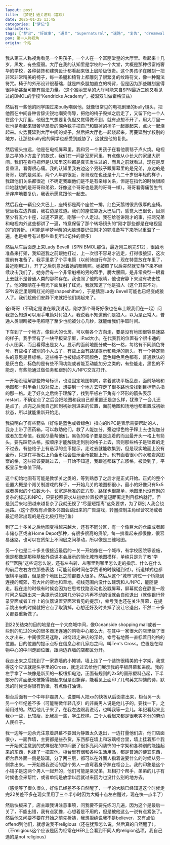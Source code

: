 ```yaml
---
layout: post
title: 【梦记】通关游戏（喜欢）
date: 2025-01-25 13:45
categories: ["梦记"]
characters: 
tags: ["梦记", "好故事", "通关", "Supernatural", "迷路", "复仇", "dreamwalk"]
pov: 第一人称视角
origin: 个站
---
```


我从第三人称视角看见一个男孩子，一个人在一个富丽堂皇的大厅里。看起来十几岁，黑发，有些瘦弱。大厅在我的认知里是学校的一个大堂，大概是那种很富裕奢华的学校，各种装饰和建筑设计都看起来很上层阶级很贵。这个男孩子在雕刻一把非常非常精美的椅子，每一条腿和椅背上都雕刻了很繁复的纹路符文，像一种魔法符咒。椅子的外形设计很基础，就是四条腿加直立的椅背，但是因为那些雕刻显得很神秘甚至可能有魔法力量。（这个富丽堂皇的大厅可能来自SPN最近三刷又看见过的BMOL的学校“Kendricks Academy”，被温双叫做霍格沃兹）

然后有一些他的同学围过来bully嘲讽他，就像很常见的电视剧里的bully镜头，把他围在中间各种言辞尖锐地嘲笑侮辱，把他的椅子毁掉之后走了，又留下他一个人在这个大厅里。他很生气想要复仇但又觉得做不到，就有点想不开了，用大厅里一张也是看起来很奢华昂贵的深色毯子把自己和毁掉的椅子一起裹起来，点火一起烧起来。火势蔓延到大厅中间的桌子，然后把大厅也一起烧起来，再蔓延到学校别的地方，让那些bully他的同学也都受到威胁了，这就是他的复仇。

然后镜头拉远，他是在电视屏幕里，我和另一个男孩子在看他裹毯子点火烧。电视是古早的小方盒子的款式，我们在一间卧室房间里，有点像从小长大的家里大房间。我们在看电视但是认知里这些都是真实发生过的，而且之前就看过，现在是反复重温，看得很心痛。我的认知里我右边这个男孩子跟屏幕里的是兄弟，身边的是哥哥，烧的是弟弟，两个人年龄很近，哥哥现在也还是十几二十岁很年轻的样子，我跟他们关系都很近（不确定我跟他们是不是有亲缘关系，但是在指代的时候很顺口地就想的是哥哥和弟弟，好像这个哥哥也是我的哥哥一样）。哥哥看得痛苦生气牙痒痒地要复仇，我表示愿意跟他一起去。

然后我在一辆公交大巴上，座椅都是两个座位一排，红色天鹅绒很贵很厚的座椅。爸坐我左边靠窗，我右边是过道。我们的座位靠近大巴后门，感觉大巴很长，目测至少有五六十座，过道不算宽，刚够一个人走过。我在给爸讲刚才的事，把两兄弟和电视内外这些都讲了一遍，特意保留了那个转场镜头的“刚才那些都是在电视里的”的转折。（可能是半梦半醒的大脑想要记住刚才的梦准备写下来所以重温了一遍，也是幸亏有过那些重复所以记住的很多）

然后从车后面走上来Lady Bevell（SPN BMOL那位，最近刚三刷完S12），很凶地准备来打架，我知道我之前跟她打过，上一次很不容易才逃走，打得很狼狈，这次提前有准备了。我手里拿了个手电筒（以前骑自行车那个，现在特意放在车里了，最近刚用过），开了之后刻意对着她的眼睛照。她被照了以后突然就安静下来不继续攻击我们了。她身后有一个非常魁梧的男的帮手，膀大腰圆，是非常典型一眼看上去就不是普通人类的那种存在。我也照了他的眼睛，他也安静下来没有攻击性了。他的眼睛在手电光下面反射了红光，我就知道了他是狼人（这个其实不对，SPN设定里眼睛红光的是shapeshifter），于是猜测Lady Bevell可能也已经变成狼人了。我们趁他们安静下来就把他们绑起来了。

爸/哥哥（不确定是谁在跟我说话，刚才那个哥哥好像也在车上跟我们在一起）问我怎么知道可以用手电筒对付狼人，我说我不知道他们是狼人，以为是正常人，普通人类眼睛被手电照瞎了至少也能被分心几秒，就能给我们争取时间。

下车到了一个地方，像巨大的仓房，可以朝各个方向走，要是没有地图很容易迷路的样子。我手里有了一块平板显示屏，iPad大小。在代表我的位置有个很卡通的小人图案，而且看得出是女人。显示的面前地图分成一格一格，每格有不同颜色符号，有些格子被别的小人占了，有些上面有路径提示和悬浮的箭头，有一个特定箭头的意思是目标格。这些格子也被标成不同颜色，蓝色绿色黑色都有，普通默认的是灰白色，标色的是有些不同功能或者能互动能加分之类的，有些能走，黑色的不能走，有些能通过做任务和跟别的人/NPC交互打开。

一开始没理解那些符号标识，也没固定地图朝向，拿着这块平板乱走，面前场地和地图都一时半会儿没对应上，想要到一个地方去夺走了很多路也没找到目标箭头指的那一格。走了好久之后终于理解了，找到平板右下角有个环形的箭头表示restart，不确定点了之后会把地图和我自己都重置还是怎么样，犹豫了一会儿还是点了。点完之后我自己回到初始刚进来的位置，面前地图和场地也都重置成初始状态，所以就能重新开始走。

我搞明白了有些箭头（好像是蓝色或者绿色）指向的NPC是表示需要帮助的人，我身上带了医药箱，可以救助他们，救了人能加分，旁边绿色格子踩上去也能加分或者加生命值，我就尽量帮他们。黑色的格子要是是连着的而且最开头一格上有箭头，要先踩箭头格，按顺序才能解锁走到别的格子上去，否则那些格子是锁着的走不过去。有些格子上有悬浮的金币提示，走过去就能收集到，但是现实地面上没有金币，只是在平板右上角金币栏会显示金币数额上升。也有画着很小的水和岩浆图案的格，这些应该要跳过去，一开始不知道，我跟爸都踩了岩浆格，被烫到了，平板显示生命值下降。

这个初始地图有可能是教学关之类的，等到熟悉了之后才是正式开始。正式的整个设置大概是个闯关制游戏的样子，一开始几关的地图都很小，最小的好像只有5x5或者类似的个位数大小，长宽是标准的正方形，路径也很简单，地图里也没有别的复杂的标志和NPC，只要按照要求从初始位置按尽量短距离走到目标格就行。但是到后来地图越来越复杂了我就无视了“尽量短距离”这条要求，为了帮别人我会绕远路。（这个游戏有点像多邻国会跳出来的广告游戏，转圈控制主角经营农场或者最近经常出现的是在北极打熊打鱼）

到了二十多关之后地图变得越来越大，还有不同分区，有一个像巨大的仓库或者超市储存区或者Home Depot那种，有很多很高的货架，每一排看起来都很像，很容易迷路，也可以在货架上不同层之间移动，所以像是三维地图。

另一个也是二十多关很接近最后的一关一开始像在一个城市，有学校医院等设施，但是都像是那种基础外语课本会展示的简化城市地图模样，单纯只是为了教“学校”“医院”这些词怎么说，还有左右转、从哪里到哪里怎么走的指示、什么在什么的前后左右方位那些表达（可能前段时间在学西语的时候碰到过）。街道样式也都很横平竖直，但是整个地图比之前都要大很多。然后从这个“城市”跨过一个桥能到连接的城郊，有大片的空地和草地，视线范围内没什么建筑和人/NPC，能随便走。我在走的时候有时候会因为在思考找路没动也没戳屏幕，屏幕就会在静置一段时间之后跳出来一条提示说如果几分钟之内再不动的话就会自动退出（就像银行登录界面或者工作上的仪器设置界面常看见的提示），幸亏我也还在关注屏幕，在提示跳出来的时候就把它点了取消掉，心想还好及时关掉了没让它退出，不然二十多关都要重新做了。

到22关结束的目的地是在一个大商城中间，像Oceanside shopping mall或者一些别的见过的大的很多商场连通的购物中心那么大，在其中一家很大的店里绕了很久才出来，中间很容易迷路，越绕越走进店的深处，幸亏有地图一直标着目的格的位置。目的位置的提示点标在信息台和几家店之间，叫Ten's Cross。位置是在购物中心的中间走廊位置，跟两边靠墙的店都区分开。

我走出来之后找到了一家靠墙的小摊铺，墙上挂了一个装饰很精美的十字架，我觉得这个应该就是名字里的Cross，就走过去给他们展示我的平板屏幕和进度。我的左手拿了一块像是新买的一板纽扣电池，正面有规则的2x5的圆形塑料凸起，下半部分的背面纸壳被撕得翘起来但是没撕穿，能看见上面印了几句英文押韵的诗，默念的时候觉得很有韵律，有点像打油诗。

柜台后面有一个中年非裔男人，说要叫人把xx的快板从后面拿出来，柜台另一头另一个年纪差不多（可能稍微年轻几岁）的非裔男人说是他儿子的，要找一下，之前用过的。然后他儿子来了，在我左边跟我说话，也叫我等一会儿。年纪看起来比我小一些，比较瘦，比我高一些，学生模样。三个人看起来都是很老实本分的劳动人民样子。

我一边等一边余光注意着屏幕不要因为静置太久退出，一边打量他们店。他们店面很小，一面靠墙，主要都是些杂货，东西都在墙上和玻璃柜台里，墙上挂着那个我一开始就注意到的式样很花的中间嵌了很多亮闪闪装饰的十字架和各种别的能挂起来的东西，也挂了一把吉他。柜台里有烟和各种生活用品，都是普通的便宜东西，柜台靠外面一侧是玻璃，分了两三层，都可以在外面人指着说要什么的时候从另一侧拿出来。一开始跟我说话的那个男人一直弯着身子趴在柜台上。我的印象是这个小铺子是这两个男人一起开的，他们可能是亲兄弟，互相打个帮手，弟弟的儿子有时候也会来帮忙，或者单纯是放学以后就过来因为也没什么别的地方去。

（感觉等了很久很久，好像已经差不多自然醒了，一半的大脑已经知道这个时候走完22关差不多在现实里用了三个半小时因为大概十点左右醒过，现在快一点半了）

然后快板来了，店主跟我讲注意事项，问我要不要先练习几遍，因为这个是最后一关了，不能出错，我有点犹豫，心想着是不用的，但是被他这么一说有点紧张了。然后他又问要不要在开始之前先祈祷，我想拒绝说我不是believer，又有点怕offend到他们，就想说我不religious（还在犹豫怎么说，然后真的自然醒了）。（不religious这个应该是因为经常在HER上会看到不同人的religion选项，我自己选的是not religious）
